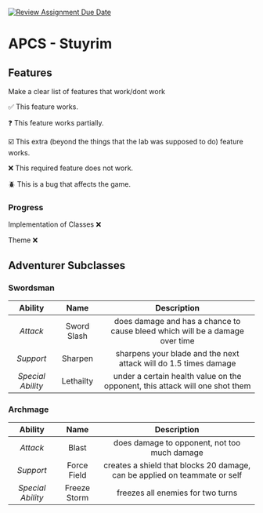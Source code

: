 [![Review Assignment Due Date](https://classroom.github.com/assets/deadline-readme-button-22041afd0340ce965d47ae6ef1cefeee28c7c493a6346c4f15d667ab976d596c.svg)](https://classroom.github.com/a/KprAwj1n)
# APCS - Stuyrim

## Features

Make a clear list of features that work/dont work

:white_check_mark: This feature works.

:question: This feature works partially.

:ballot_box_with_check: This extra (beyond the things that the lab was supposed to do) feature works.

:x: This required feature does not work.

:beetle: This is a bug that affects the game.

### Progress

Implementation of Classes :x:

Theme :x:

## Adventurer Subclasses

### Swordsman 
| Ability | Name | Description |
| :-----: | :-----: | :-----: |
| _Attack_ | Sword Slash | does damage and has a chance to cause bleed which will be a damage over time |
| _Support_ | Sharpen | sharpens your blade and the next attack will do 1.5 times damage |
| _Special Ability_ | Lethailty | under a certain health value on the opponent, this attack will one shot them |

### Archmage
| Ability | Name | Description |
| :-----: | :-----: | :-----: |
| _Attack_ | Blast | does damage to opponent, not too much damage |
| _Support_ | Force Field | creates a shield that blocks 20 damage, can be applied on teammate or self |
| _Special Ability_ | Freeze Storm |freezes all enemies for two turns |

